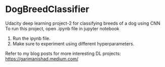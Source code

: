 # DogBreedClassifier
Udacity deep learning project-2 for classifying breeds of a dog using CNN
To run this project, open .ipynb file in jupyter notebook
 
 
1. Run the ipynb file.
2. Make sure to experiment using different hyperparameters.

Refer to my blog posts for more interesting DL projects: https://garimanishad.medium.com/
